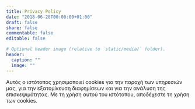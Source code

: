 ```yaml
---
title: Privacy Policy
date: "2018-06-28T00:00:00+01:00"
draft: false
share: false
commentable: false
editable: false

# Optional header image (relative to `static/media/` folder).
header:
  caption: ""
  image: ""
---
```

Αυτός ο ιστότοπος χρησιμοποιεί cookies για την παροχή των υπηρεσιών μας, για την εξατομίκευση διαφημίσεων και για την ανάλυση της επισκεψιμότητας. Με τη χρήση αυτού του ιστότοπου, αποδέχεστε τη χρήση των cookies.
